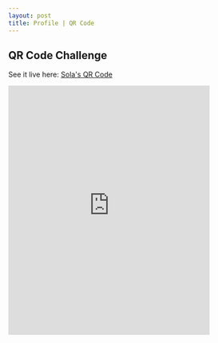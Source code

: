 ```yaml
---
layout: post
title: Profile | QR Code
---
```

<h2>QR Code Challenge</h2>

See it live here: <a href="https://sola-fairy.github.io/qr-code/" target="new">Sola's QR Code</a>

<iframe src="https://sola-fairy.github.io/qr-code/" title="QR Code" width="80%" height="500px" style="border:none;"></iframe>